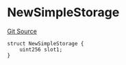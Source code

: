 # NewSimpleStorage
[Git Source](https://github.com/ubiquity/ubiquity-dollar/blob/49f9572156af908d8e01f3af3e3983810b447fee/src/dollar/mocks/MockFacet.sol)


```solidity
struct NewSimpleStorage {
    uint256 slot1;
}
```

